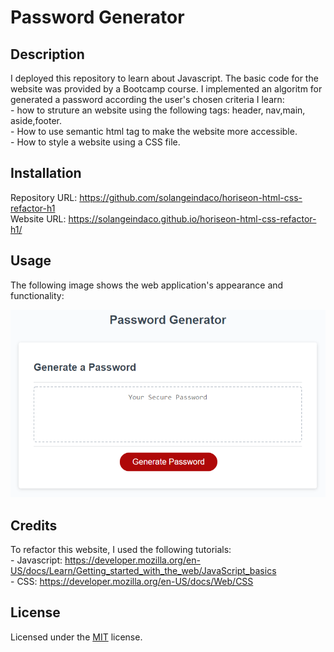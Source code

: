 # Password Generator

## Description

I deployed this repository to learn about Javascript. The basic code for the website was provided by a Bootcamp course. I implemented an algoritm for generated a password according the user's chosen criteria
I learn:  
    - how to struture an website using the following tags: header, nav,main, aside,footer.  
    - How to use semantic html tag to make the website more accessible.  
    - How to style a website using a CSS file.  

## Installation

Repository URL: https://github.com/solangeindaco/horiseon-html-css-refactor-h1  
Website URL:  https://solangeindaco.github.io/horiseon-html-css-refactor-h1/  

## Usage

The following image shows the web application's appearance and functionality:

![The Password Generator application displays a red button to "Generate Password".](./Assets/images/03-javascript-homework-demo.png)


## Credits

To refactor this website, I used the following tutorials:  
    - Javascript: https://developer.mozilla.org/en-US/docs/Learn/Getting_started_with_the_web/JavaScript_basics  
    - CSS: https://developer.mozilla.org/en-US/docs/Web/CSS  

## License

Licensed under the [MIT](LICENSE) license.

